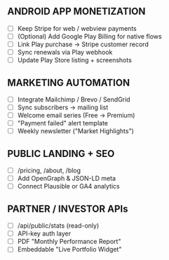 ## ANDROID APP MONETIZATION
- [ ] Keep Stripe for web / webview payments
- [ ] (Optional) Add Google Play Billing for native flows
- [ ] Link Play purchase → Stripe customer record
- [ ] Sync renewals via Play webhook
- [ ] Update Play Store listing + screenshots

## MARKETING AUTOMATION
- [ ] Integrate Mailchimp / Brevo / SendGrid
- [ ] Sync subscribers → mailing list
- [ ] Welcome email series (Free → Premium)
- [ ] "Payment failed" alert template
- [ ] Weekly newsletter ("Market Highlights")

## PUBLIC LANDING + SEO
- [ ] /pricing, /about, /blog
- [ ] Add OpenGraph & JSON-LD meta
- [ ] Connect Plausible or GA4 analytics

## PARTNER / INVESTOR APIs
- [ ] /api/public/stats (read-only)
- [ ] API-key auth layer
- [ ] PDF "Monthly Performance Report"
- [ ] Embeddable "Live Portfolio Widget"

